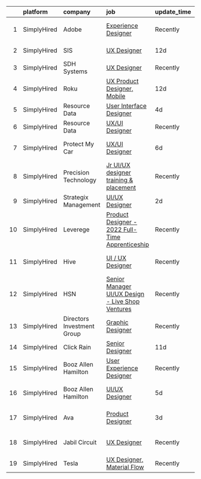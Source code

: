 

|    | platform    | company                    | job                                                                                                                                                      | update_time   | location                   |
|---:|:------------|:---------------------------|:---------------------------------------------------------------------------------------------------------------------------------------------------------|:--------------|:---------------------------|
|  1 | SimplyHired | Adobe                      | [Experience Designer](https://www.simplyhired.com/job/C1IYer3Ki3_uUAOFdRR3WtCWSepaOP4UJ6AHLwBNJjvdi8AbjOdWaw?q=ux+designer)                              | Recently      | San Francisco, CA          |
|  2 | SimplyHired | SIS                        | [UX Designer](https://www.simplyhired.com/job/zq4KWO-aLN1D2LgIYqIGvbHQhcTLONY63m1dIIk0l5IxAP9N7wsHbg?q=ux+designer)                                      | 12d           | Sunnyvale, CA              |
|  3 | SimplyHired | SDH Systems                | [UX Designer](https://www.simplyhired.com/job/fMHl3LCxzY_Rk7tjsy5dA25wIrYYVXD4WFy3YwYE_XUMSOvdVkYxzg?q=ux+designer)                                      | Recently      | Remote                     |
|  4 | SimplyHired | Roku                       | [UX Product Designer, Mobile](https://www.simplyhired.com/job/WSdPUGI4DIT7ANJ8gl0iUr3o58aqlU8JP045ulpQ1QiLIGi0jXq_vA?q=ux+designer)                      | 12d           | San Jose, CA               |
|  5 | SimplyHired | Resource Data              | [User Interface Designer](https://www.simplyhired.com/job/_0YOtzbxxx_LKvFAcN5Rx21c0QFWnEUIm4Rw2aOGmr2T6npQbE18og?q=ux+designer)                          | 4d            | Juneau, AK                 |
|  6 | SimplyHired | Resource Data              | [UX/UI Designer](https://www.simplyhired.com/job/rp-9Yw8GuVeLdOg6Mg9dnoVnkAjm5ii5sOLtufW5fs6rxp1zpHtlpQ?q=ux+designer)                                   | Recently      | Portland, OR               |
|  7 | SimplyHired | Protect My Car             | [UX/UI Designer](https://www.simplyhired.com/job/EpNLuXIR6bsKkJRTPYkqxwWz839mY1ck2T46IZFDHr7fDcVA48HMrg?q=ux+designer)                                   | 6d            | Saint Petersburg, FL       |
|  8 | SimplyHired | Precision Technology       | [Jr UI/UX designer training & placement](https://www.simplyhired.com/job/guTaF6RP2woaPsrOBNlKEQvihXRL-ZVsYc-ee_WvPfYq57slnUqcbA?q=ux+designer)           | Recently      | Remote                     |
|  9 | SimplyHired | Strategix Management       | [UI/UX Designer](https://www.simplyhired.com/job/6a9W9a9CCLR3ykItic9we_A3Rb6fElPOOCaOeLHeFZsTSUUw_9jEmA?q=ux+designer)                                   | 2d            | Remote                     |
| 10 | SimplyHired | Leverege                   | [Product Designer - 2022 Full-Time Apprenticeship](https://www.simplyhired.com/job/f2PnrkNkoKjnF_c7MsOM41LbDj7RDHIKkfuGC1pKOOPB0dNQ0HmV5w?q=ux+designer) | Recently      | Remote                     |
| 11 | SimplyHired | Hive                       | [UI / UX Designer](https://www.simplyhired.com/job/9w26kx3b5THvyhz3TgDcZqVacC_M9YrCVzDBsHtsMYfGUOfUyjGVQw?q=ux+designer)                                 | Recently      | San Francisco, CA          |
| 12 | SimplyHired | HSN                        | [Senior Manager UI/UX Design - Live Shop Ventures](https://www.simplyhired.com/job/PnZWNb_6aBBBnrDkveIhjtEukajlM-yogwn3wuniAR-Q_0Dpm5SczA?q=ux+designer) | Recently      | New York, NY               |
| 13 | SimplyHired | Directors Investment Group | [Graphic Designer](https://www.simplyhired.com/job/lwFB-IFPPDdhloaijqBwddfJUHKHlrmCl5Rm4qk6xWpCkNF95M1C7w?q=ux+designer)                                 | Recently      | Abilene, TX                |
| 14 | SimplyHired | Click Rain                 | [Senior Designer](https://www.simplyhired.com/job/cdzDor8xREYCzRdIqVShqmOm7Hf4zFtEOBU648KifeScCktENRXOeA?q=ux+designer)                                  | 11d           | Sioux Falls, SD            |
| 15 | SimplyHired | Booz Allen Hamilton        | [User Experience Designer](https://www.simplyhired.com/job/a-nUsacSgSyeSADKMgduZjq8lqNshmVfmyUixpg4ExmmNht8POBnrg?q=ux+designer)                         | Recently      | Washington, DC             |
| 16 | SimplyHired | Booz Allen Hamilton        | [UI/UX Designer](https://www.simplyhired.com/job/g5xauzpUdfzX_5ykM3gNCqrEYbCEILs8gY5JjM8AfBgnQw-_oUDqMA?q=ux+designer)                                   | 5d            | Charleston, SC +1 location |
| 17 | SimplyHired | Ava                        | [Product Designer](https://www.simplyhired.com/job/uR3vmFZVHSF-lRcRmggDqRmSIJmIDU8fNn2uJ6sXF8eNhr4r-YX_PA?q=ux+designer)                                 | 3d            | San Francisco, CA          |
| 18 | SimplyHired | Jabil Circuit              | [UX Designer](https://www.simplyhired.com/job/C3sbjuSkcCX7vsA18EjR__zA29fGUdmFALkgCpqHVHuFtU-YkSd9QA?q=ux+designer)                                      | Recently      | Saint Petersburg, FL       |
| 19 | SimplyHired | Tesla                      | [UX Designer, Material Flow](https://www.simplyhired.com/job/rK-CPhLHCkeANwCnCSIWEvbk31ek16_nIJml6DO9iK1l9TgX76PA_Q?q=ux+designer)                       | Recently      | Palo Alto, CA              |